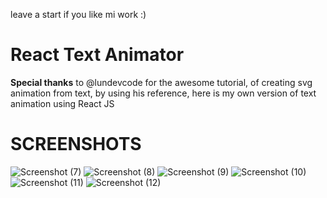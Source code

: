 leave a start if you like mi work :)
# React Text Animator

<b>Special thanks</b> to @lundevcode for the awesome tutorial, of creating svg animation from text, by using his reference, here is my own version of text animation using React JS

# SCREENSHOTS
![Screenshot (7)](https://github.com/user-attachments/assets/33f0a78a-a24f-44ac-8e01-910f58d582e4)
![Screenshot (8)](https://github.com/user-attachments/assets/31849bcf-b58b-4c01-b4aa-b00441096407)
![Screenshot (9)](https://github.com/user-attachments/assets/01107520-a0c6-4885-8de5-cefc5d5dc480)
![Screenshot (10)](https://github.com/user-attachments/assets/6411d2a2-0078-4dd8-b4fd-92d60a05dec8)
![Screenshot (11)](https://github.com/user-attachments/assets/0549b0d5-5ac7-4c52-b324-53ab378ebaf0)
![Screenshot (12)](https://github.com/user-attachments/assets/7a13ffa7-ba8b-4ae5-ab99-2bbcd7c9139d)
